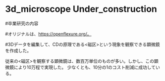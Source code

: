 # 3d_microscope Under_construction

#卒業研究の内容

#オリジナルは、https://openflexure.org/。

#3Dデータを編集して、CDの原理である<磁区>という現象を観察できる顕微鏡を作成した。

従来の<磁区>を観察する顕微鏡は、数百万単位のものが多い。しかし、この顕微鏡により10万程で実現した。
少なくとも、10分の1のコスト削減に成功している。
